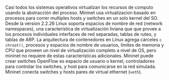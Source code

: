 Casi todos los sistemas operativos virtualizan los recursos de computo usando la abstracción del proceso. Mininet usa virtualizacion basado en procesos para correr multiples hosts y switches en un solo kernel del SO. Desde la version 2.2.26 Linux soporta espacios de nombre de red (network namespaces), una característica de virtualización liviana que que provee a los procesos individuales interfaces de red separadas, tablas de ruteo, y tablas de ARP. La arquitectura de
contenedores en Linux agrega cárceles ``c chroot()``, procesos y espacios de nombre de usuarios, límites de memoria y CPU que proveen un nivel de virtualización completo a nivel de OS, pero mininet no requiere de estas características adicionales. Mininet puede crear switches OpenFlow es espacio de usuario o kernel, controladores para controlar los switches, y host para comunicarse en la red simulada. Mininet conecta switches y hosts pares de virtual ethernet (``veth``). 
